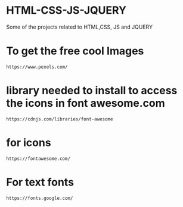 # HTML-CSS-JS-JQUERY
Some of the projects related to HTML,CSS, JS and JQUERY

# To get the free cool Images 

```https://www.pexels.com/```

# library needed to install to access the icons in font awesome.com

```https://cdnjs.com/libraries/font-awesome```

# for icons

```https://fontawesome.com/```

# For text fonts

```https://fonts.google.com/```
